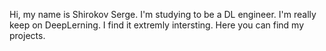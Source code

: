 Hi, my name is Shirokov Serge. 
I'm studying to be a DL engineer. I'm really keep on DeepLerning. I find it extremly intersting.
Here you can find my projects.
